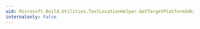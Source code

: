 ```yaml
---
uid: Microsoft.Build.Utilities.ToolLocationHelper.GetTargetPlatformSdks
internalonly: False
---
```

